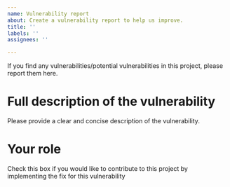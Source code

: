 ```yaml
---
name: Vulnerability report
about: Create a vulnerability report to help us improve.
title: ''
labels: ''
assignees: ''

---
```


If you find any vulnerabilities/potential vulnerabilities in this project, please report them here.

# Full description of the vulnerability 
Please provide a clear and concise description of the vulnerability.

# Your role
Check this box if you would like to contribute to this project by implementing the fix for this vulnerability
